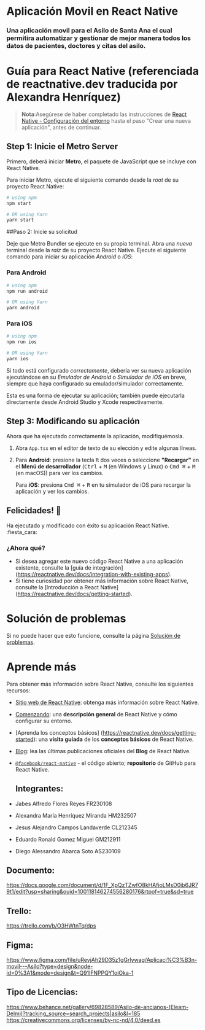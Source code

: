 # Aplicación Movil en React Native
### Una aplicación movil para el Asilo de Santa Ana el cual permitira automatizar y gestionar de mejor manera todos los datos de pacientes, doctores y citas del asilo.

# Guía para React Native (referenciada de reactnative.dev traducida por Alexandra Henríquez)

>**Nota**:Asegúrese de haber completado las instrucciones de [React Native - Configuración del entorno](https://reactnative.dev/docs/environment-setup) hasta el paso "Crear una nueva aplicación", antes de continuar.

## Step 1: Inicie el Metro Server

Primero, deberá iniciar **Metro**, el paquete de JavaScript que se incluye con React Native.

Para iniciar Metro, ejecute el siguiente comando desde la _root_ de su proyecto React Native:

```bash
# using npm
npm start

# OR using Yarn
yarn start
```

##Paso 2: Inicie su solicitud

Deje que Metro Bundler se ejecute en su propia terminal. Abra una _nueva_ terminal desde la _raíz_ de su proyecto React Native. Ejecute el siguiente comando para iniciar su aplicación _Android_ o _iOS_:

### Para Android

```bash
# using npm
npm run android

# OR using Yarn
yarn android
```

### Para iOS

```bash
# using npm
npm run ios

# OR using Yarn
yarn ios
```

Si todo está configurado _correctamente_, debería ver su nueva aplicación ejecutándose en su _Emulador de Android_ o _Simulador de iOS_ en breve, siempre que haya configurado su emulador/simulador correctamente.

Esta es una forma de ejecutar su aplicación; también puede ejecutarla directamente desde Android Studio y Xcode respectivamente.

## Step 3: Modificando su aplicación

Ahora que ha ejecutado correctamente la aplicación, modifiquémosla.

1. Abra `App.tsx` en el editor de texto de su elección y edite algunas líneas.
2. Para **Android**: presione la tecla <kbd>R</kbd> dos veces o seleccione **"Recargar"** en el **Menú de desarrollador** (<kbd>Ctrl</kbd> + <kbd >M</kbd> (en Windows y Linux) o <kbd>Cmd ⌘</kbd> + <kbd>M</kbd> (en macOS)) para ver los cambios.

   Para **iOS**: presiona <kbd>Cmd ⌘</kbd> + <kbd>R</kbd> en tu simulador de iOS para recargar la aplicación y ver los cambios.

## Felicidades! :tada:

Ha ejecutado y modificado con éxito su aplicación React Native. :fiesta_cara:

### ¿Ahora qué?

- Si desea agregar este nuevo código React Native a una aplicación existente, consulte la [guía de integración] (https://reactnative.dev/docs/integration-with-existing-apps).
- Si tiene curiosidad por obtener más información sobre React Native, consulte la [Introducción a React Native] (https://reactnative.dev/docs/getting-started).

# Solución de problemas

Si no puede hacer que esto funcione, consulte la página [Solución de problemas](https://reactnative.dev/docs/troubleshooting).

# Aprende más

Para obtener más información sobre React Native, consulte los siguientes recursos:

- [Sitio web de React Native](https://reactnative.dev): obtenga más información sobre React Native.
- [Comenzando](https://reactnative.dev/docs/environment-setup): una **descripción general** de React Native y cómo configurar su entorno.
- [Aprenda los conceptos básicos] (https://reactnative.dev/docs/getting-started): una **visita guiada** de los **conceptos básicos** de React Native.
- [Blog](https://reactnative.dev/blog): lea las últimas publicaciones oficiales del **Blog** de React Native.
- [`@facebook/react-native`](https://github.com/facebook/react-native) - el código abierto; **repositorio** de GitHub para React Native.

  ## Integrantes:
- Jabes Alfredo Flores Reyes FR230108
- Alexandra María Henríquez Miranda HM232507
- Jesus Alejandro Campos Landaverde CL212345
- Eduardo Ronald Gomez Miguel GM212911
- Diego Alessandro Abarca Soto AS230109

## Documento:
https://docs.google.com/document/d/1F_XpQzTZwfO8kHAfioLMsD0jb6JR79t1/edit?usp=sharing&ouid=100118146274556280176&rtpof=true&sd=true

## Trello:
https://trello.com/b/O3HWtnTq/dps

## Figma:
https://www.figma.com/file/uRevjAh29D35z1gGrlywag/Aplicaci%C3%B3n-movil---Asilo?type=design&node-id=0%3A1&mode=design&t=Q91lFNPPQY1oiOka-1

## Tipo de Licencias:
https://www.behance.net/gallery/69828589/Asilo-de-ancianos-(Eleam-Delmi)?tracking_source=search_projects|asilo&l=185 https://creativecommons.org/licenses/by-nc-nd/4.0/deed.es

